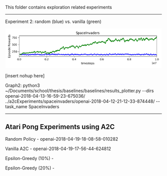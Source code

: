 This folder contains exploration related experiments

------------------------------------------------------------------------

Experiment 2: random (blue) vs. vanilla (green)

![Results1](https://github.com/andrewgough94/agents/blob/master/atari/experiments/explorationExperiments/RandomVsGreedy.png)

[insert nohup here]

Graph2: python3 ~/Documents/school/thesis/baselines/baselines/results_plotter.py --dirs openai-2018-04-13-16-59-23-675036/ ../a2cExperiments/spaceinvaders/openai-2018-04-12-21-12-33-874448/ --task_name SpaceInvaders

-------------------------------------------------------------------------

Atari Pong Experiments using A2C
-------------------------------------------------------------------------

Random Policy - openai-2018-04-19-18-08-58-010282

Vanilla A2C - openai-2018-04-19-17-56-44-624812

Epsilon-Greedy (10%) - 

Epsilon-Greedy (20%) - 
